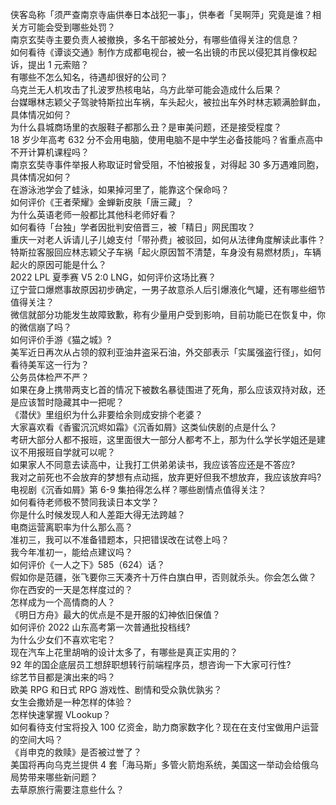 侠客岛称「须严查南京寺庙供奉日本战犯一事」，供奉者「吴啊萍」究竟是谁？相关方可能会受到哪些处罚？  
南京玄奘寺主要负责人被撤换，多名干部被处分，有哪些值得关注的信息？  
如何看待《谭谈交通》制作方成都电视台，被一名出镜的市民以侵犯其肖像权起诉，提出 1 元索赔？  
有哪些不怎么知名，待遇却很好的公司？  
乌克兰无人机攻击了扎波罗热核电站，乌方此举可能会造成什么后果？  
台媒曝林志颖父子驾驶特斯拉出车祸，车头起火，被拉出车外时林志颖满脸鲜血，具体情况如何？  
为什么县城商场里的衣服鞋子都那么丑？是审美问题，还是接受程度？  
18 岁少年高考 632 分不会用电脑，使用电脑不是中学生必备技能吗？省重点高中不开计算机课程吗？  
南京玄奘寺事件举报人称取证时曾受阻，不怕被报复，对得起 30 多万遇难同胞，具体情况如何？  
在游泳池学会了蛙泳，如果掉河里了，能靠这个保命吗？  
如何评价《王者荣耀》金蝉新皮肤「唐三藏」？  
为什么英语老师一般都比其他科老师好看？  
如何看待「台独」学者因批判安倍晋三，被「精日」网民围攻？  
重庆一对老人诉请儿子儿媳支付「带孙费」被驳回，如何从法律角度解读此事件？  
特斯拉客服回应林志颖父子车祸「起火原因暂不清楚，车身没有易燃材质」，车辆起火的原因可能是什么？  
2022 LPL 夏季赛 V5 2:0 LNG，如何评价这场比赛？  
辽宁营口爆燃事故原因初步确定，一男子故意杀人后引爆液化气罐，还有哪些细节值得关注？  
微信就部分功能发生故障致歉，称有少量用户受到影响，目前功能已在恢复中，你的微信崩了吗？  
如何评价手游《猫之城》?  
美军近日再次从占领的叙利亚油井盗采石油，外交部表示「实属强盗行径」，如何看待美军这一行为？  
公务员体检严不严？  
如果在身上携带两支匕首的情况下被数名暴徒围进了死角，那么应该双持对敌，还是应该暂时隐藏其中一把呢？  
《潜伏》里组织为什么非要给余则成安排个老婆？  
大家喜欢看《香蜜沉沉烬如霜》《沉香如屑》这类仙侠剧的点是什么？  
考研大部分人都不报班，这里面很大一部分人都考不上，那为什么学长学姐还是建议不用报班自学就可以呢？  
如果家人不同意去读高中，让我打工供弟弟读书，我应该答应还是不答应?  
我对之前死也不会放弃的梦想有点动摇，放弃更好但我不想放弃，我应该放弃吗?  
电视剧《沉香如屑》第 6-9 集拍得怎么样？哪些剧情点值得关注？  
如何看待老师极不赞同我读日本文学？  
你是什么时候发现人和人差距大得无法跨越？  
电商运营离职率为什么那么高？  
准初三，我可以不准备错题本，只把错误改在试卷上吗？  
我今年准初一，能给点建议吗？  
如何评价《一人之下》585（624）话？  
假如你是范疆，张飞要你三天凑齐十万件白旗白甲，否则就杀头。你会怎么做？  
你在西安的一天是怎样度过的？  
怎样成为一个高情商的人？  
《明日方舟》最大的优点是不是开服的幻神依旧保值？  
如何评价 2022 山东高考第一次普通批投档线?  
为什么少女们不喜欢宅宅？  
现在汽车上花里胡哨的设计太多了，有哪些是真正实用的？  
92 年的国企底层员工想辞职想转行前端程序员，想咨询一下大家可行性?  
综艺节目都是演出来的吗？  
欧美 RPG 和日式 RPG 游戏性、剧情和受众孰优孰劣？  
女生会撒娇是一种怎样的体验？  
怎样快速掌握 VLookup？  
如何看待支付宝将投入 100 亿资金，助力商家数字化？现在在支付宝做用户运营的空间大吗？  
《肖申克的救赎》是否被过誉了？  
美国将再向乌克兰提供 4 套「海马斯」多管火箭炮系统，美国这一举动会给俄乌局势带来哪些新问题？  
去草原旅行需要注意些什么？  
